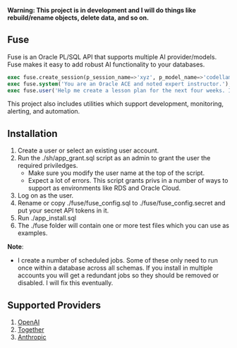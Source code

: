 **Warning: This project is in development and I will do things like rebuild/rename objects, delete data, and so on.**

## Fuse

Fuse is an Oracle PL/SQL API that supports multiple AI provider/models. Fuse makes it easy to add robust AI functionality to your databases.

```sql
exec fuse.create_session(p_session_name=>'xyz', p_model_name=>'codellama/CodeLlama-7b-Instruct-hf');
exec fuse.system('You are an Oracle ACE and noted expert instructor.');
exec fuse.user('Help me create a lesson plan for the next four weeks. I’m teaching high school graduates about Oracle RDMS.');
```

This project also includes utilities which support development, monitoring, alerting, and automation.

## Installation

1. Create a user or select an existing user account.
2. Run the ./sh/app_grant.sql script as an admin to grant the user the required priviledges.
   * Make sure you modify the user name at the top of the script.
   * Expect a lot of errors. This script grants privs in a number of ways to support as environments like RDS and Oracle Cloud.
3. Log on as the user.
4. Rename or copy ./fuse/fuse_config.sql to ./fuse/fuse_config.secret and put your secret API tokens in it.
5. Run ./app_install.sql
6. The ./fuse folder will contain one or more test files which you can use as examples.

**Note**:
   * I create a number of scheduled jobs. Some of these only need to run once within a database across all schemas. If you install in multiple accounts you will get a redundant jobs so they should be removed or disabled. I will fix this eventually.

## Supported Providers

1. [OpenAI](https://platform.openai.com/docs/introduction)
2. [Together](https://docs.together.ai/docs/quickstart)
3. [Anthropic](https://docs.anthropic.com/claude/reference/getting-started-with-the-api)

